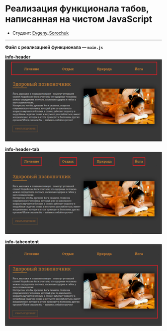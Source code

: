 # Реализация функционала табов, написанная на чистом JavaScript

* Студент: [Evgeny_Sorochuk](https://vk.com/id161031828)
---

**Файл с реализацией функционала — `main.js`**

**info-header**
![Info-header](https://github.com/EvgenySor/Pictures/raw/master/info-header.png)

**info-header-tab**
![Info-header](https://github.com/EvgenySor/Pictures/raw/master/info-header-tab.png)

**info-tabcontent**
![Info-header](https://github.com/EvgenySor/Pictures/raw/master/info-tabcontent.png)
